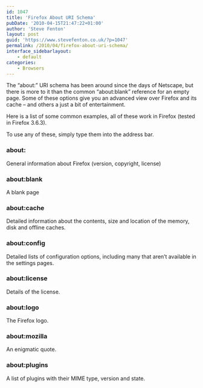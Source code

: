 ```yaml
---
id: 1047
title: 'Firefox About URI Schema'
pubDate: '2010-04-15T21:47:22+01:00'
author: 'Steve Fenton'
layout: post
guid: 'https://www.stevefenton.co.uk/?p=1047'
permalink: /2010/04/firefox-about-uri-schema/
interface_sidebarlayout:
    - default
categories:
    - Browsers
---
```


The “about:” URI schema has been around since the days of Netscape, but there is more to it than the common “about:blank” reference for an empty page. Some of these options give you an advanced view over Firefox and its cache – and others a just a bit of entertainment.

Here is a list of some common examples, all of these work in Firefox (tested in Firefox 3.6.3).

To use any of these, simply type them into the address bar.

### about:

General information about Firefox (version, copyright, license)

### about:blank

A blank page

### about:cache

Detailed information about the contents, size and location of the memory, disk and offline caches.

### about:config

Detailed lists of configuration options, including many that aren’t available in the settings pages.

### about:license

Details of the license.

### about:logo

The Firefox logo.

### about:mozilla

An enigmatic quote.

### about:plugins

A list of plugins with their MIME type, version and state.